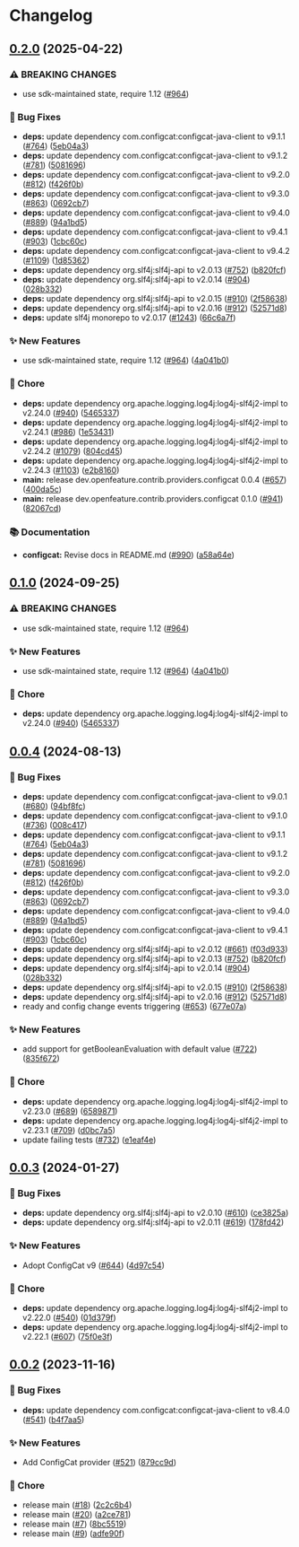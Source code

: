 # Changelog

## [0.2.0](https://github.com/jarebudev/java-sdk-contrib/compare/dev.openfeature.contrib.providers.configcat-v0.1.0...dev.openfeature.contrib.providers.configcat-v0.2.0) (2025-04-22)


### ⚠ BREAKING CHANGES

* use sdk-maintained state, require 1.12 ([#964](https://github.com/jarebudev/java-sdk-contrib/issues/964))

### 🐛 Bug Fixes

* **deps:** update dependency com.configcat:configcat-java-client to v9.1.1 ([#764](https://github.com/jarebudev/java-sdk-contrib/issues/764)) ([5eb04a3](https://github.com/jarebudev/java-sdk-contrib/commit/5eb04a30ebce6e245f212d5183b0560592c41888))
* **deps:** update dependency com.configcat:configcat-java-client to v9.1.2 ([#781](https://github.com/jarebudev/java-sdk-contrib/issues/781)) ([5081696](https://github.com/jarebudev/java-sdk-contrib/commit/5081696624caa10bce075a3e98a5c7ef6a7c7d9d))
* **deps:** update dependency com.configcat:configcat-java-client to v9.2.0 ([#812](https://github.com/jarebudev/java-sdk-contrib/issues/812)) ([f426f0b](https://github.com/jarebudev/java-sdk-contrib/commit/f426f0b50dc6d6c0520a1875ab7c42af26bca190))
* **deps:** update dependency com.configcat:configcat-java-client to v9.3.0 ([#863](https://github.com/jarebudev/java-sdk-contrib/issues/863)) ([0692cb7](https://github.com/jarebudev/java-sdk-contrib/commit/0692cb71489514331cab9b67de49e73d28aa2546))
* **deps:** update dependency com.configcat:configcat-java-client to v9.4.0 ([#889](https://github.com/jarebudev/java-sdk-contrib/issues/889)) ([94a1bd5](https://github.com/jarebudev/java-sdk-contrib/commit/94a1bd5ca8ce0a3283ab2bfc9a861e4b3544e6dc))
* **deps:** update dependency com.configcat:configcat-java-client to v9.4.1 ([#903](https://github.com/jarebudev/java-sdk-contrib/issues/903)) ([1cbc60c](https://github.com/jarebudev/java-sdk-contrib/commit/1cbc60c5a25642ec2ca028817b8f843832f8dae9))
* **deps:** update dependency com.configcat:configcat-java-client to v9.4.2 ([#1109](https://github.com/jarebudev/java-sdk-contrib/issues/1109)) ([1d85362](https://github.com/jarebudev/java-sdk-contrib/commit/1d8536230316242652f9d71c180ef01c525d4c8a))
* **deps:** update dependency org.slf4j:slf4j-api to v2.0.13 ([#752](https://github.com/jarebudev/java-sdk-contrib/issues/752)) ([b820fcf](https://github.com/jarebudev/java-sdk-contrib/commit/b820fcf1b7ea945a8e450dcc90addb82f5fb865d))
* **deps:** update dependency org.slf4j:slf4j-api to v2.0.14 ([#904](https://github.com/jarebudev/java-sdk-contrib/issues/904)) ([028b332](https://github.com/jarebudev/java-sdk-contrib/commit/028b332dc8ac3b134e5453d5449a4c11b4ef250a))
* **deps:** update dependency org.slf4j:slf4j-api to v2.0.15 ([#910](https://github.com/jarebudev/java-sdk-contrib/issues/910)) ([2f58638](https://github.com/jarebudev/java-sdk-contrib/commit/2f58638eb4907c948325d1e61853e1b6eabfa4c1))
* **deps:** update dependency org.slf4j:slf4j-api to v2.0.16 ([#912](https://github.com/jarebudev/java-sdk-contrib/issues/912)) ([52571d8](https://github.com/jarebudev/java-sdk-contrib/commit/52571d806e7c547006db836245b4895fe9bc4660))
* **deps:** update slf4j monorepo to v2.0.17 ([#1243](https://github.com/jarebudev/java-sdk-contrib/issues/1243)) ([66c6a7f](https://github.com/jarebudev/java-sdk-contrib/commit/66c6a7fc1bdc3e907793d2fc1eb0d412693a4aee))


### ✨ New Features

* use sdk-maintained state, require 1.12 ([#964](https://github.com/jarebudev/java-sdk-contrib/issues/964)) ([4a041b0](https://github.com/jarebudev/java-sdk-contrib/commit/4a041b0dda9c4e460f4c2199f3bc680df0dda621))


### 🧹 Chore

* **deps:** update dependency org.apache.logging.log4j:log4j-slf4j2-impl to v2.24.0 ([#940](https://github.com/jarebudev/java-sdk-contrib/issues/940)) ([5465337](https://github.com/jarebudev/java-sdk-contrib/commit/546533739b453988720bb051d5e623ac7eb0b588))
* **deps:** update dependency org.apache.logging.log4j:log4j-slf4j2-impl to v2.24.1 ([#986](https://github.com/jarebudev/java-sdk-contrib/issues/986)) ([1e53431](https://github.com/jarebudev/java-sdk-contrib/commit/1e53431353c1de0856db6bdb815d2218d9ac94a2))
* **deps:** update dependency org.apache.logging.log4j:log4j-slf4j2-impl to v2.24.2 ([#1079](https://github.com/jarebudev/java-sdk-contrib/issues/1079)) ([804cd45](https://github.com/jarebudev/java-sdk-contrib/commit/804cd455d6e9e79e1fa72b003245027ed7450487))
* **deps:** update dependency org.apache.logging.log4j:log4j-slf4j2-impl to v2.24.3 ([#1103](https://github.com/jarebudev/java-sdk-contrib/issues/1103)) ([e2b8160](https://github.com/jarebudev/java-sdk-contrib/commit/e2b8160dda2b82b43f665753187ab85a4e1abe13))
* **main:** release dev.openfeature.contrib.providers.configcat 0.0.4 ([#657](https://github.com/jarebudev/java-sdk-contrib/issues/657)) ([400da5c](https://github.com/jarebudev/java-sdk-contrib/commit/400da5c6f0aa6e426385857f6d69cf5f45af4144))
* **main:** release dev.openfeature.contrib.providers.configcat 0.1.0 ([#941](https://github.com/jarebudev/java-sdk-contrib/issues/941)) ([82067cd](https://github.com/jarebudev/java-sdk-contrib/commit/82067cd6f4251c30239fd07e08f990d8ae671bea))


### 📚 Documentation

* **configcat:** Revise docs in README.md ([#990](https://github.com/jarebudev/java-sdk-contrib/issues/990)) ([a58a64e](https://github.com/jarebudev/java-sdk-contrib/commit/a58a64e0477dd48c4b715ae0e05413b37e653379))

## [0.1.0](https://github.com/open-feature/java-sdk-contrib/compare/dev.openfeature.contrib.providers.configcat-v0.0.4...dev.openfeature.contrib.providers.configcat-v0.1.0) (2024-09-25)


### ⚠ BREAKING CHANGES

* use sdk-maintained state, require 1.12 ([#964](https://github.com/open-feature/java-sdk-contrib/issues/964))

### ✨ New Features

* use sdk-maintained state, require 1.12 ([#964](https://github.com/open-feature/java-sdk-contrib/issues/964)) ([4a041b0](https://github.com/open-feature/java-sdk-contrib/commit/4a041b0dda9c4e460f4c2199f3bc680df0dda621))


### 🧹 Chore

* **deps:** update dependency org.apache.logging.log4j:log4j-slf4j2-impl to v2.24.0 ([#940](https://github.com/open-feature/java-sdk-contrib/issues/940)) ([5465337](https://github.com/open-feature/java-sdk-contrib/commit/546533739b453988720bb051d5e623ac7eb0b588))

## [0.0.4](https://github.com/open-feature/java-sdk-contrib/compare/dev.openfeature.contrib.providers.configcat-v0.0.3...dev.openfeature.contrib.providers.configcat-v0.0.4) (2024-08-13)


### 🐛 Bug Fixes

* **deps:** update dependency com.configcat:configcat-java-client to v9.0.1 ([#680](https://github.com/open-feature/java-sdk-contrib/issues/680)) ([94bf8fc](https://github.com/open-feature/java-sdk-contrib/commit/94bf8fc982969c502dbce156addce68346cb2cdd))
* **deps:** update dependency com.configcat:configcat-java-client to v9.1.0 ([#736](https://github.com/open-feature/java-sdk-contrib/issues/736)) ([008c417](https://github.com/open-feature/java-sdk-contrib/commit/008c417491782b8a408ab5bbfbd44c0a292035b4))
* **deps:** update dependency com.configcat:configcat-java-client to v9.1.1 ([#764](https://github.com/open-feature/java-sdk-contrib/issues/764)) ([5eb04a3](https://github.com/open-feature/java-sdk-contrib/commit/5eb04a30ebce6e245f212d5183b0560592c41888))
* **deps:** update dependency com.configcat:configcat-java-client to v9.1.2 ([#781](https://github.com/open-feature/java-sdk-contrib/issues/781)) ([5081696](https://github.com/open-feature/java-sdk-contrib/commit/5081696624caa10bce075a3e98a5c7ef6a7c7d9d))
* **deps:** update dependency com.configcat:configcat-java-client to v9.2.0 ([#812](https://github.com/open-feature/java-sdk-contrib/issues/812)) ([f426f0b](https://github.com/open-feature/java-sdk-contrib/commit/f426f0b50dc6d6c0520a1875ab7c42af26bca190))
* **deps:** update dependency com.configcat:configcat-java-client to v9.3.0 ([#863](https://github.com/open-feature/java-sdk-contrib/issues/863)) ([0692cb7](https://github.com/open-feature/java-sdk-contrib/commit/0692cb71489514331cab9b67de49e73d28aa2546))
* **deps:** update dependency com.configcat:configcat-java-client to v9.4.0 ([#889](https://github.com/open-feature/java-sdk-contrib/issues/889)) ([94a1bd5](https://github.com/open-feature/java-sdk-contrib/commit/94a1bd5ca8ce0a3283ab2bfc9a861e4b3544e6dc))
* **deps:** update dependency com.configcat:configcat-java-client to v9.4.1 ([#903](https://github.com/open-feature/java-sdk-contrib/issues/903)) ([1cbc60c](https://github.com/open-feature/java-sdk-contrib/commit/1cbc60c5a25642ec2ca028817b8f843832f8dae9))
* **deps:** update dependency org.slf4j:slf4j-api to v2.0.12 ([#661](https://github.com/open-feature/java-sdk-contrib/issues/661)) ([f03d933](https://github.com/open-feature/java-sdk-contrib/commit/f03d93305bda8ea932831e81db57c989ce4e14e4))
* **deps:** update dependency org.slf4j:slf4j-api to v2.0.13 ([#752](https://github.com/open-feature/java-sdk-contrib/issues/752)) ([b820fcf](https://github.com/open-feature/java-sdk-contrib/commit/b820fcf1b7ea945a8e450dcc90addb82f5fb865d))
* **deps:** update dependency org.slf4j:slf4j-api to v2.0.14 ([#904](https://github.com/open-feature/java-sdk-contrib/issues/904)) ([028b332](https://github.com/open-feature/java-sdk-contrib/commit/028b332dc8ac3b134e5453d5449a4c11b4ef250a))
* **deps:** update dependency org.slf4j:slf4j-api to v2.0.15 ([#910](https://github.com/open-feature/java-sdk-contrib/issues/910)) ([2f58638](https://github.com/open-feature/java-sdk-contrib/commit/2f58638eb4907c948325d1e61853e1b6eabfa4c1))
* **deps:** update dependency org.slf4j:slf4j-api to v2.0.16 ([#912](https://github.com/open-feature/java-sdk-contrib/issues/912)) ([52571d8](https://github.com/open-feature/java-sdk-contrib/commit/52571d806e7c547006db836245b4895fe9bc4660))
* ready and config change events triggering ([#653](https://github.com/open-feature/java-sdk-contrib/issues/653)) ([677e07a](https://github.com/open-feature/java-sdk-contrib/commit/677e07a539dfe0b722613be4d48e574157eb3863))


### ✨ New Features

* add support for getBooleanEvaluation with default value ([#722](https://github.com/open-feature/java-sdk-contrib/issues/722)) ([835f672](https://github.com/open-feature/java-sdk-contrib/commit/835f6727d98883bb7fc351b5dd59039228fbcb2b))


### 🧹 Chore

* **deps:** update dependency org.apache.logging.log4j:log4j-slf4j2-impl to v2.23.0 ([#689](https://github.com/open-feature/java-sdk-contrib/issues/689)) ([6589871](https://github.com/open-feature/java-sdk-contrib/commit/65898713166b5d02f246302c54fd7400ee4238d5))
* **deps:** update dependency org.apache.logging.log4j:log4j-slf4j2-impl to v2.23.1 ([#709](https://github.com/open-feature/java-sdk-contrib/issues/709)) ([d0bc7a5](https://github.com/open-feature/java-sdk-contrib/commit/d0bc7a5aceb746d6d7c442e189a6a1e011673ba7))
* update failing tests ([#732](https://github.com/open-feature/java-sdk-contrib/issues/732)) ([e1eaf4e](https://github.com/open-feature/java-sdk-contrib/commit/e1eaf4e3778d11ecf25d4276d3733760fa72eb9f))

## [0.0.3](https://github.com/open-feature/java-sdk-contrib/compare/dev.openfeature.contrib.providers.configcat-v0.0.2...dev.openfeature.contrib.providers.configcat-v0.0.3) (2024-01-27)


### 🐛 Bug Fixes

* **deps:** update dependency org.slf4j:slf4j-api to v2.0.10 ([#610](https://github.com/open-feature/java-sdk-contrib/issues/610)) ([ce3825a](https://github.com/open-feature/java-sdk-contrib/commit/ce3825af03beb0ec682eec390efd4cfff973bc99))
* **deps:** update dependency org.slf4j:slf4j-api to v2.0.11 ([#619](https://github.com/open-feature/java-sdk-contrib/issues/619)) ([178fd42](https://github.com/open-feature/java-sdk-contrib/commit/178fd42d314bb7f7018d70d532020a366cc58ae3))


### ✨ New Features

* Adopt ConfigCat v9 ([#644](https://github.com/open-feature/java-sdk-contrib/issues/644)) ([4d97c54](https://github.com/open-feature/java-sdk-contrib/commit/4d97c548e71b82ea5069b2ca466c9cc1e444c9fe))


### 🧹 Chore

* **deps:** update dependency org.apache.logging.log4j:log4j-slf4j2-impl to v2.22.0 ([#540](https://github.com/open-feature/java-sdk-contrib/issues/540)) ([01d379f](https://github.com/open-feature/java-sdk-contrib/commit/01d379fc720c14c1fd1b6baeba23f3ab7007e740))
* **deps:** update dependency org.apache.logging.log4j:log4j-slf4j2-impl to v2.22.1 ([#607](https://github.com/open-feature/java-sdk-contrib/issues/607)) ([75f0e3f](https://github.com/open-feature/java-sdk-contrib/commit/75f0e3f63a0f49d1d90de819145e480cd8eb4b6a))

## [0.0.2](https://github.com/open-feature/java-sdk-contrib/compare/dev.openfeature.contrib.providers.configcat-v0.0.1...dev.openfeature.contrib.providers.configcat-v0.0.2) (2023-11-16)


### 🐛 Bug Fixes

* **deps:** update dependency com.configcat:configcat-java-client to v8.4.0 ([#541](https://github.com/open-feature/java-sdk-contrib/issues/541)) ([b4f7aa5](https://github.com/open-feature/java-sdk-contrib/commit/b4f7aa548f2e4cdcd7646195b49e899dcd3aca20))


### ✨ New Features

* Add ConfigCat provider ([#521](https://github.com/open-feature/java-sdk-contrib/issues/521)) ([879cc9d](https://github.com/open-feature/java-sdk-contrib/commit/879cc9d1bc8a6363339c2b85b42dd0f6b3178846))


### 🧹 Chore

* release main ([#18](https://github.com/open-feature/java-sdk-contrib/issues/18)) ([2c2c6b4](https://github.com/open-feature/java-sdk-contrib/commit/2c2c6b4e1d1c0aa62ca33a001e8f19b97637d7aa))
* release main ([#20](https://github.com/open-feature/java-sdk-contrib/issues/20)) ([a2ce781](https://github.com/open-feature/java-sdk-contrib/commit/a2ce781e156ae0fb43a72e9281cf43f74046276c))
* release main ([#7](https://github.com/open-feature/java-sdk-contrib/issues/7)) ([8bc5519](https://github.com/open-feature/java-sdk-contrib/commit/8bc5519d863e581dc061e71ffb23261d3ad1b013))
* release main ([#9](https://github.com/open-feature/java-sdk-contrib/issues/9)) ([adfe90f](https://github.com/open-feature/java-sdk-contrib/commit/adfe90f06227ea199165fa2436541dbf2e492f06))
